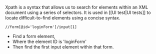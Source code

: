 Xpath is a syntax that allows us to search for elements within an XML document using a series of selectors. It is used in [[UI test|UI tests]] to locate difficult-to-find elements using a concise syntax.

```xpath
//form[@id='loginForm']/input[1]
```

- Find a form element, 
- Where the element ID is 'loginForm'
- Then find the first input element within that form.
